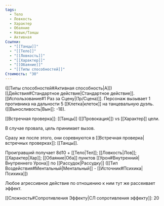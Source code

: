 ```yaml
---
tags:
  - Тело
  - Ловкость
  - Характер
  - Обаяние
  - Навык/Танцы
  - Активная
Ссылки:
  - "[[Танцы]]"
  - "[[Тело]]"
  - "[[Ловкость]]"
  - "[[Характер]]"
  - "[[Обаяние]]"
  - "[[Типы способностей]]"
Стоимость: "30"
---
```

([[Типы способностей#Активная способность|А]]) [[Действия#Стандартное действие|Стандартное действие]]. [[Использование#1 Раз за Сцену|(1р/Сцена)]]. Персонаж вызывает 1 противника на дальности 5 [[Клетка|клеток]] на танцевальную дуэль. ([[Выносливость|Вын]]: -18).

[[Встречная проверка]]: [[Танцы]] ([[Провокация]]) vs [[Характер]] цели.

В случае провала, цель принимает вызов. 

Сразу же после этого, они соревнуются в [[Встречная проверка|встречных проверках]]: [[Танцы]].

Проигравший получает 8d10 + [[Тело|Тел]]; [[Ловкость|Лов]]; [[Характер|Хар]]; [[Обаяние|Оба]] пунктов [[Урон#Внутренний|Внутреннего Урона]] по [[Рассудок|Рассудку]] ([[Тип Воздействия#Ментальный|Ментальный]] - [[Источник#Психика|Психика]])

Любое агрессивное действие по отношению к ним тут же рассеивает эффект. 

[[Сложность#Cопротивления Эффекту|СЛ сопротивления эффекту]]: 20